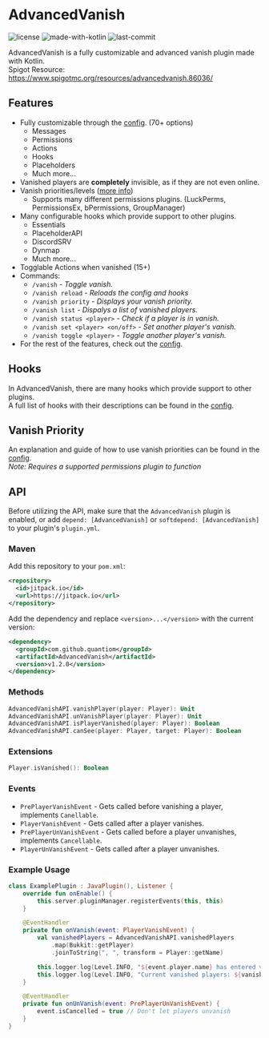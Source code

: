 # AdvancedVanish
![license](https://img.shields.io/github/license/quantiom/EventHandler?color=%23b59e28&style=for-the-badge) ![made-with-kotlin](https://img.shields.io/badge/MADE%20WITH-KOTLIN-%23b59e28?style=for-the-badge&logo=java)  ![last-commit](https://img.shields.io/github/last-commit/quantiom/AdvancedVanish?color=%23b59e28&style=for-the-badge)  

AdvancedVanish is a fully customizable and advanced vanish plugin made with Kotlin.  
Spigot Resource: https://www.spigotmc.org/resources/advancedvanish.86036/

## Features
- Fully customizable through the [config](src/main/resources/config.yml). (70+ options)
  - Messages
  - Permissions
  - Actions
  - Hooks
  - Placeholders
  - Much more...
- Vanished players are **completely** invisible, as if they are not even online.
- Vanish priorities/levels ([more info](https://github.com/quantiom/AdvancedVanish/blob/main/src/main/resources/config.yml#L93-L114))
  - Supports many different permissions plugins. (LuckPerms, PermissionsEx, bPermissions, GroupManager)
- Many configurable hooks which provide support to other plugins.
   - Essentials
   - PlaceholderAPI
   - DiscordSRV
   - Dynmap
   - Much more...
- Togglable Actions when vanished (15+)
- Commands:
  - `/vanish` *- Toggle vanish.*
  - `/vanish reload` *- Reloads the config and hooks*
  - `/vanish priority` *- Displays your vanish priority.*
  - `/vanish list` *- Dispalys a list of vanished players.*
  - `/vanish status <player>` *- Check if a player is in vanish.*
  - `/vanish set <player> <on/off>` *- Set another player's vanish.*
  - `/vanish toggle <player>` *- Toggle another player's vanish.*
- For the rest of the features, check out the [config](src/main/resources/config.yml).

## Hooks
In AdvancedVanish, there are many hooks which provide support to other plugins.  
A full list of hooks with their descriptions can be found in the [config](src/main/resources/config.yml).  

## Vanish Priority
An explanation and guide of how to use vanish priorities can be found in the [config](src/main/resources/config.yml).  
*Note: Requires a supported permissions plugin to function*

## API
Before utilizing the API, make sure that the `AdvancedVanish` plugin is
enabled, or add `depend: [AdvancedVanish]` or `softdepend: [AdvancedVanish]` to 
your plugin's `plugin.yml`.

### Maven
Add this repository to your `pom.xml`:
```xml
<repository>
  <id>jitpack.io</id>
  <url>https://jitpack.io</url>
</repository>  
```

Add the dependency and replace `<version>...</version>` with the current version:
```xml
<dependency>
  <groupId>com.github.quantiom</groupId>
  <artifactId>AdvancedVanish</artifactId>
  <version>v1.2.0</version>
</dependency>
```

### Methods
```kotlin
AdvancedVanishAPI.vanishPlayer(player: Player): Unit
AdvancedVanishAPI.unVanishPlayer(player: Player): Unit
AdvancedVanishAPI.isPlayerVanished(player: Player): Boolean
AdvancedVanishAPI.canSee(player: Player, target: Player): Boolean
```
### Extensions
```kotlin
Player.isVanished(): Boolean
```
### Events
- `PrePlayerVanishEvent` - Gets called before vanishing a player, implements `Canellable`.
- `PlayerVanishEvent` - Gets called after a player vanishes.
- `PrePlayerUnVanishEvent` - Gets called before a player unvanishes, implements `Cancellable`.
- `PlayerUnVanishEvent` - Gets called after a player unvanishes.
### Example Usage
```kotlin
class ExamplePlugin : JavaPlugin(), Listener {
    override fun onEnable() {
        this.server.pluginManager.registerEvents(this, this)
    }

    @EventHandler
    private fun onVanish(event: PlayerVanishEvent) {
        val vanishedPlayers = AdvancedVanishAPI.vanishedPlayers
            .map(Bukkit::getPlayer)
            .joinToString(", ", transform = Player::getName)

        this.logger.log(Level.INFO, "${event.player.name} has entered vanish.")
        this.logger.log(Level.INFO, "Current vanished players: ${vanishedPlayers}.")
    }

    @EventHandler
    private fun onUnVanish(event: PrePlayerUnVanishEvent) {
        event.isCancelled = true // Don't let players unvanish
    }
}
```
